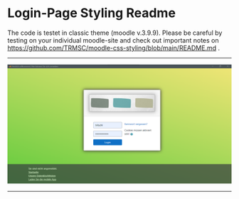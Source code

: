 # Login-Page Styling Readme

The code is testet in classic theme (moodle v.3.9.9). Please be careful by testing on your individual moodle-site and check out important notes on https://github.com/TRMSC/moodle-css-styling/blob/main/README.md .

---------------------
![htm-mode](https://raw.githubusercontent.com/TRMSC/moodle-css-styling/main/general/login-page/login-page-styling.png)

---------------------
